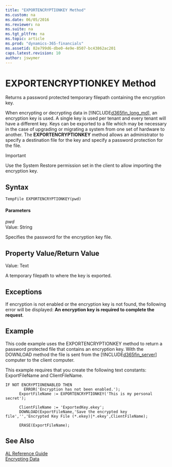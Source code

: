 ```yaml
---
title: "EXPORTENCRYPTIONKEY Method"
ms.custom: na
ms.date: 06/05/2016
ms.reviewer: na
ms.suite: na
ms.tgt_pltfrm: na
ms.topic: article
ms.prod: "dynamics-365-financials"
ms.assetid: 82e799d6-dbe0-4e9e-8507-bc43862ac201
caps.latest.revision: 10
author: jswymer
---
```

# EXPORTENCRYPTIONKEY Method
Returns a password protected temporary filepath containing the encryption key.  

 When encrypting or decrypting data in [!INCLUDE[d365fin_long_md](../includes/d365fin_long_md.md)], an encryption key is used. A single key is used per tenant and every tenant will have a different key. Keys can be exported to a file which may be necessary in the case of upgrading or migrating a system from one set of hardware to another. The **EXPORTENCRYPTIONKEY** method allows an administrator to specify a destination file for the key and specify a password protection for the file.  

> [!IMPORTANT]  
>  Use the System Restore permission set in the client to allow importing the encryption key.  

## Syntax  

```  
TempFile EXPORTENCRYPTIONKEY(pwd)  
```  

#### Parameters  
 *pwd*  
 Value: String  

 Specifies the password for the encryption key file.  

## Property Value/Return Value  
 Value: Text  

 A temporary filepath to where the key is exported.  

## Exceptions  
 If encryption is not enabled or the encryption key is not found, the following error will be displayed: **An encryption key is required to complete the request**.  

## Example  
 This code example uses the EXPORTENCRYPTIONKEY method to return a password protected file that contains an encryption key. With the DOWNLOAD method the file is sent from the [!INCLUDE[d365fin_server](../includes/d365fin_server_md.md)] computer to the client computer.  

 This example requires that you create the following text constants: ExportFileName and ClientFileName.  

```  
IF NOT ENCRYPTIONENABLED THEN  
        ERROR('Encryption has not been enabled.');  
      ExportFileName := EXPORTENCRYPTIONKEY('This is my personal secret');  

      ClientFileName := 'ExportedKey.ekey';  
      DOWNLOAD(ExportFileName,'Save the encrypted key file','','Encrypted Key File (*.ekey)|*.ekey',ClientFileName);  

      ERASE(ExportFileName);  
```  

## See Also  
    
 [AL Reference Guide](../devenv-al-reference-guide.md)   
 [Encrypting Data](../devenv-encrypting-data.md)
